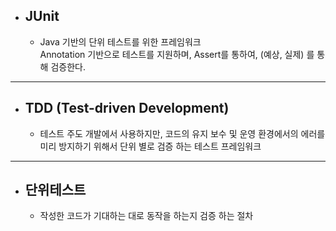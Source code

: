 - ## JUnit
    - Java 기반의 단위 테스트를 위한 프레임워크  
    Annotation 기반으로 테스트를 지원하며, Assert를 통하여, (예상, 실제) 를 통해 검증한다.

---

- ## TDD (Test-driven Development)
    - 테스트 주도 개발에서 사용하지만, 코드의 유지 보수 및 운영 환경에서의 에러를 미리 방지하기 위해서 단위 별로 검증 하는 테스트 프레임워크

---

- ## 단위테스트
    - 작성한 코드가 기대하는 대로 동작을 하는지 검증 하는 절차